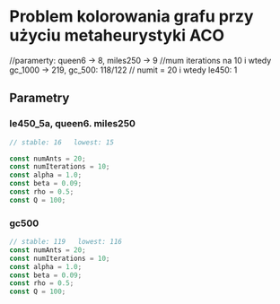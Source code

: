 # Problem kolorowania grafu przy użyciu metaheurystyki ACO
 
 //paramerty: queen6 -> 8, miles250 -> 9
    //mum iterations na 10 i wtedy gc_1000 -> 219, gc_500: 118/122
    // numit = 20 i wtedy le450: 1

## Parametry



### le450_5a, queen6. miles250

```js
// stable: 16   lowest: 15

const numAnts = 20;
const numIterations = 10;
const alpha = 1.0;
const beta = 0.09;
const rho = 0.5;
const Q = 100;
```

### gc500

```js
// stable: 119   lowest: 116
const numAnts = 20;
const numIterations = 10;
const alpha = 1.0;
const beta = 0.09;
const rho = 0.5;
const Q = 100;

```